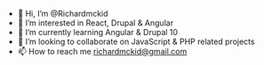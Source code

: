- 👋 Hi, I’m @Richardmckid
- 👀 I’m interested in React, Drupal & Angular
- 🌱 I’m currently learning Angular & Drupal 10
- 💞️ I’m looking to collaborate on JavaScript & PHP related projects
- 📫 How to reach me richardmckid@gmail.com

<!---
Richardmckid/Richardmckid is a ✨ special ✨ repository because its `README.md` (this file) appears on your GitHub profile.
You can click the Preview link to take a look at your changes.
--->
